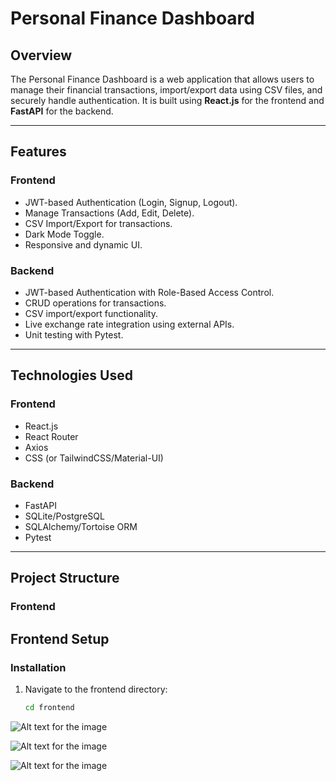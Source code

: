 # **Personal Finance Dashboard**

## **Overview**
The Personal Finance Dashboard is a web application that allows users to manage their financial transactions, import/export data using CSV files, and securely handle authentication. It is built using **React.js** for the frontend and **FastAPI** for the backend.

---

## **Features**

### **Frontend**
- JWT-based Authentication (Login, Signup, Logout).
- Manage Transactions (Add, Edit, Delete).
- CSV Import/Export for transactions.
- Dark Mode Toggle.
- Responsive and dynamic UI.

### **Backend**
- JWT-based Authentication with Role-Based Access Control.
- CRUD operations for transactions.
- CSV import/export functionality.
- Live exchange rate integration using external APIs.
- Unit testing with Pytest.

---

## **Technologies Used**

### **Frontend**
- React.js
- React Router
- Axios
- CSS (or TailwindCSS/Material-UI)

### **Backend**
- FastAPI
- SQLite/PostgreSQL
- SQLAlchemy/Tortoise ORM
- Pytest

---

## **Project Structure**

### **Frontend**

## **Frontend Setup**

### **Installation**
1. Navigate to the frontend directory:
   ```bash
   cd frontend


![Alt text for the image](src/assets/images/1.png "Optional title text")

![Alt text for the image](src/assets/images/2.png "Optional title text")

![Alt text for the image](src/assets/images/3.png "Optional title text")
